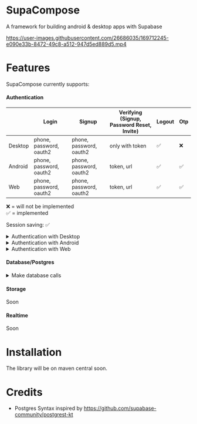 # SupaCompose

A framework for building android & desktop apps with Supabase

https://user-images.githubusercontent.com/26686035/169712245-e090e33b-8472-49c8-a512-947d5ed889d5.mp4

# Features

SupaCompose currently supports:

#### Authentication

|         | Login                   | Signup                  | Verifying (Signup, Password Reset, Invite) | Logout | Otp |
|---------|-------------------------|-------------------------|--------------------------------------------|--------|-----|
| Desktop | phone, password, oauth2 | phone, password, oauth2 | only with token                            | ✅      | ❌   |
| Android | phone, password, oauth2 | phone, password, oauth2 | token, url                                 | ✅      | ✅   |
| Web     | phone, password, oauth2 | phone, password, oauth2 | token, url                                 | ✅      | ✅   |

❌ = will not be implemented \
✅ = implemented

Session saving: ✅

<details><summary>Authentication with Desktop</summary>
<p>

<b> To add OAuth support, add this link to the redirect urls in supabase </b>

![img.png](.github/images/desktop_supabase.png)

```kotlin
suspend fun main() {
    val client = createSupabaseClient {
        supabaseUrl = System.getenv("SUPABASE_URL")
        supabaseKey = System.getenv("SUPABASE_KEY")

        install(Auth)
    }
    application {
        Window(::exitApplication) {
            val session by client.auth.currentSession.collectAsState()
            val scope = rememberCoroutineScope()
            if (session != null) {
                Box(contentAlignment = Alignment.Center, modifier = Modifier.fillMaxSize()) {
                    Text("Logged in as ${session?.user?.email}")
                }
            } else {
                Box(contentAlignment = Alignment.Center, modifier = Modifier.fillMaxSize()) {
                    var email by remember { mutableStateOf("") }
                    var password by remember { mutableStateOf("") }
                    Column {
                        TextField(email, { email = it }, placeholder = { Text("Email") })
                        TextField(
                            password,
                            { password = it },
                            placeholder = { Text("Password") },
                            visualTransformation = PasswordVisualTransformation()
                        )
                        Button(onClick = {
                            scope.launch {
                                client.auth.signUpWith(Email) {
                                    this.email = email
                                    this.password = password
                                }
                            }
                        }, modifier = Modifier.align(Alignment.CenterHorizontally)) {
                            Text("Login")
                        }
                        Button(
                            {
                                scope.launch {
                                    client.auth.loginWith(Discord) {
                                        onFail = {
                                            when (it) {
                                                is OAuthFail.Timeout -> {
                                                    println("Timeout")
                                                }
                                                is OAuthFail.Error -> {
                                                    //log error
                                                }
                                            }
                                        }
                                        timeout = 50.seconds
                                        htmlTitle = "SupaCompose"
                                        htmlText = "Logged in. You may continue in the app."
                                    }
                                }
                            },
                            modifier = Modifier.align(Alignment.CenterHorizontally)
                        ) {
                            Icon(painterResource("discord_icon.svg"), "", modifier = Modifier.size(25.dp))
                            Text("Log in with Discord")
                        }
                    }
                }

            }
        }
    }

}
```

</p>
</details>

<details><summary>Authentication with Android</summary>

<p>
 <b> When you set the deep link scheme and host in the supabase deeplink plugin and in the android manifest you have to remember to set the additional redirect url in the subabase auth settings. E.g. if you have supacompose as your scheme and login as your host set this to the additional redirect url: </b>

![img.png](.github/images/img.png)
</p>

<blockquote>

<details><summary>MainActivity</summary>
<p>
<b> Note: you should probably use a viewmodel for suspending functions from the SupaCompose library </b>
</p>

<p>

```kotlin
class MainActivity : AppCompatActivity() {

    val supabaseClient = createSupabaseClient {

        supabaseUrl = "your supabase url"
        supabaseKey = "your supabase key"

        install(Auth) {
            scheme = "supacompose"
            host = "login"
        }
    }

    override fun onCreate(savedInstanceState: Bundle?) {
        super.onCreate(savedInstanceState)
        initializeAndroid(supabaseClient) //if you don't call this function the library will throw an error when trying to authenticate with oauth
        setContent {
            MaterialTheme {
                val session by supabaseClient.auth.currentSession.collectAsState()
                println(session)
                val scope = rememberCoroutineScope()
                if (session != null) {
                    Box(contentAlignment = Alignment.Center, modifier = Modifier.fillMaxSize()) {
                        Text("Logged in as ${session?.user?.email}")
                    }
                } else {
                    Box(contentAlignment = Alignment.Center, modifier = Modifier.fillMaxSize()) {
                        var email by remember { mutableStateOf("") }
                        var password by remember { mutableStateOf("") }
                        Column {
                            TextField(email, { email = it }, placeholder = { Text("Email") })
                            TextField(
                                password,
                                { password = it },
                                placeholder = { Text("Password") },
                                visualTransformation = PasswordVisualTransformation()
                            )
                            Button(onClick = {
                                scope.launch {
                                    supabaseClient.auth.loginWith(Email) {
                                        this.email = email
                                        this.password = password
                                    }
                                }
                            }, modifier = Modifier.align(Alignment.CenterHorizontally)) {
                                Text("Login")
                            }
                            Button(
                                {
                                    scope.launch {
                                        client.auth.loginWith(Discord) {
                                            onFail = {
                                                when (it) {
                                                    is OAuthFail.Timeout -> {
                                                        println("Timeout")
                                                    }
                                                    is OAuthFail.Error -> {
                                                        //log error
                                                    }
                                                }
                                            }
                                            timeout = 50.seconds
                                            htmlTitle = "SupaCompose"
                                            htmlText = "Logged in. You may continue in the app."
                                        }
                                    }
                                },
                                modifier = Modifier.align(Alignment.CenterHorizontally)
                            ) {
                                Icon(painterResource("discord_icon.svg"), "", modifier = Modifier.size(25.dp))
                                Text("Log in with Discord")
                            }
                        }
                    }
                }
            }
        }
    }

}
```

</p>
</details>

<details><summary>AndroidManifest</summary>
<p>

```xml
<?xml version="1.0" encoding="utf-8"?>
<manifest xmlns:android="http://schemas.android.com/apk/res/android" package="io.github.jan.supacompose.android">

    <uses-permission android:name="android.permission.INTERNET"/>

    <application
            android:allowBackup="false"
            android:supportsRtl="true"
            android:theme="@style/Theme.AppCompat.Light.NoActionBar">
        <activity android:name=".MainActivity" android:exported="true">
            <intent-filter>
                <action android:name="android.intent.action.MAIN"/>
                <category android:name="android.intent.category.LAUNCHER"/>
                <action android:name="android.intent.action.VIEW"/>
                <category android:name="android.intent.category.DEFAULT"/>
                <category android:name="android.intent.category.BROWSABLE"/>
                <!-- This is important for deeplinks. -->
                <data android:scheme="supacompose"
                      android:host="login"/>
            </intent-filter>
        </activity>
    </application>
</manifest>
```

</p>
</details>

</blockquote>

</details>

<details><summary>Authentication with Web</summary>

<p>

```kotlin
val client = createSupabaseClient {
    supabaseUrl = ""
    supabaseKey = ""

    install(Auth)
}
client.auth.initializeWeb()

renderComposable(rootElementId = "root") {
    val session by client.auth.currentSession.collectAsState()
    var email by remember { mutableStateOf("") }
    var password by remember { mutableStateOf("") }
    val scope = rememberCoroutineScope()
    if(session != null) {
        Span({ style { padding(15.px) } }) {
            Text("Logged in as ${session!!.user?.email}")
        }
    } else {
        EmailInput(email) {
            onInput {
                email = it.value
            }
        }
        PasswordInput(password) {
            onInput {
                password = it.value
            }
        }
        Button({
            onClick {
                scope.launch {
                    client.auth.loginWith(Email) {
                        this.email = email
                        this.password = password
                    }
                }
            }
        }) {
            Text("Login")
        }
        Button({
            onClick {
                scope.launch {
                    client.auth.loginWith(Discord)
                }
            }
        }) {
            Text("Login with Discord")
        }
    }
}
```

</p>

</details>


#### Database/Postgres

<details><summary>Make database calls</summary>

```kotlin
//a data class for a message

data class Message(val text: String, @SerialName("author_id") val authorId: String, val id: Int)

```

<b>If you use the syntax with property references the client will automatically look for @SerialName annotiations on your class property and if it has one it will use the value as the column name. (Only JVM)</b>

<blockquote>

<details><summary>Select</summary>

```kotlin
client.postgrest
    .from("messages")
    .select<Message> {
        //you can use that syntax
        Message::authorId eq "someid"
        Message::text neq "This is a text!"
        Message::authorId isIn listOf("test", "test2")

        //or this. But they are the same
        eq("author_id", "someid")
        neq("text", "This is a text!")
        isIn("author_id", listOf("test", "test2"))
    }
````

</details>

<details><summary>Insert</summary>

```kotlin
client.postgrest
    .from("messages")
    .insert<Message>(Message("This is a text!", "someid", 1))
````

</details>

<details><summary>Update</summary>

```kotlin
client.postgrest
    .from("messages")
    .update<Message>(
        {
            Message::text setTo "This is the edited text!"
        }
    ) {
        Message::id eq 2
    }
````

</details>

<details><summary>Delete</summary>

```kotlin
client.postgrest
    .from("messages")
    .delete<Message> {
        Message::id eq 2
    }
````

</details>

</blockquote>

</details>

#### Storage

Soon

#### Realtime

Soon

# Installation

The library will be on maven central soon.

# Credits 

- Postgres Syntax inspired by https://github.com/supabase-community/postgrest-kt